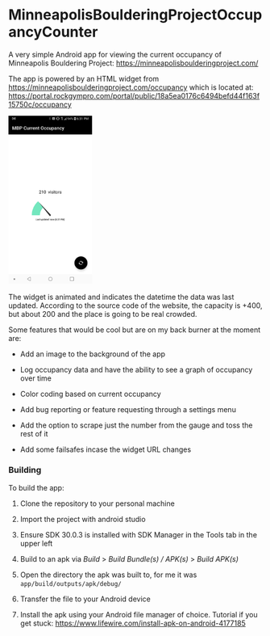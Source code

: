 # MinneapolisBoulderingProjectOccupancyCounter
A very simple Android app for viewing the current occupancy of Minneapolis Bouldering Project: https://minneapolisboulderingproject.com/

The app is powered by an HTML widget from https://minneapolisboulderingproject.com/occupancy which is located at: https://portal.rockgympro.com/portal/public/18a5ea0176c6494befd44f163f15750c/occupancy

<img src="https://raw.githubusercontent.com/Aaronkoe/MinneapolisBoulderingProjectOccupancyCounter/master/mbp_count_screenshot.png" width=33% height=33%>

The widget is animated and indicates the datetime the data was last updated. According to the source code of the website, the capacity is +400, but about 200 and the place is going to be real crowded.

Some features that would be cool but are on my back burner at the moment are:

- Add an image to the background of the app

- Log occupancy data and have the ability to see a graph of occupancy over time

- Color coding based on current occupancy

- Add bug reporting or feature requesting through a settings menu

- Add the option to scrape just the number from the gauge and toss the rest of it

- Add some failsafes incase the widget URL changes

### Building

To build the app:

1. Clone the repository to your personal machine

2. Import the project with android studio

3. Ensure SDK 30.0.3 is installed with SDK Manager in the Tools tab in the upper left

4. Build to an apk via *Build* > *Build Bundle(s) / APK(s)* > *Build APK(s)*

5. Open the directory the apk was built to, for me it was `app/build/outputs/apk/debug/`

6. Transfer the file to your Android device

7. Install the apk using your Android file manager of choice. Tutorial if you get stuck: https://www.lifewire.com/install-apk-on-android-4177185
